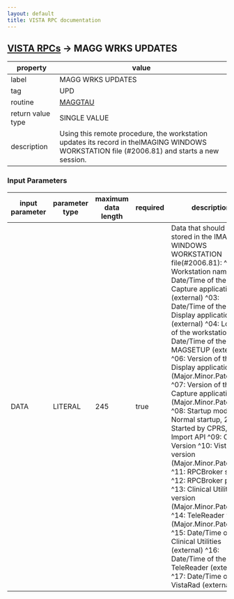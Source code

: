 ```yaml
---
layout: default
title: VISTA RPC documentation
---
```




## [VISTA RPCs](TableOfContent.md) &#8594; MAGG WRKS UPDATES 

 property | value 
--- | --- 
 label | MAGG WRKS UPDATES
 tag | UPD
 routine | [MAGGTAU](http://code.osehra.org/dox/Routine_MAGGTAU_source.html)
 return value type | SINGLE VALUE
 description | Using this remote procedure, the workstation updates its record in theIMAGING WINDOWS WORKSTATION file (#2006.81) and starts a new session.

### Input Parameters

| input parameter | parameter type | maximum data length | required | description | 
| --- | --- | --- | --- | --- | 
| DATA | LITERAL | 245 | true | Data that should be stored in the IMAGING WINDOWS WORKSTATION file(#2006.81):   ^01: Workstation name  ^02: Date/Time of the Capture application (external)  ^03: Date/Time of the Display application (external)  ^04: Location of the workstation  ^05: Date/Time of the MAGSETUP (external)  ^06: Version of the Display application (Major.Minor.Patch.Bild)  ^07: Version of the Capture application (Major.Minor.Patch.Bild)  ^08: Startup mode: 1 = Normal startup,       2 = Started by CPRS, 3 = Import API  ^09: OS Version  ^10: VistaRad version (Major.Minor.Patch.Bild)  ^11: RPCBroker server  ^12: RPCBroker port  ^13: Clinical Utilities version (Major.Minor.Patch.Bild)  ^14: TeleReader version (Major.Minor.Patch.Bild)  ^15: Date/Time of the Clinical Utilities (external)  ^16: Date/Time of the TeleReader (external)  ^17: Date/Time of the VistaRad (external) | 